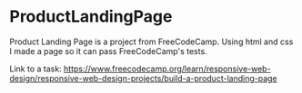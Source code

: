 # ProductLandingPage

Product Landing Page is a project from FreeCodeCamp. Using html and css I made a page so it can pass FreeCodeCamp's tests.

Link to a task: https://www.freecodecamp.org/learn/responsive-web-design/responsive-web-design-projects/build-a-product-landing-page
